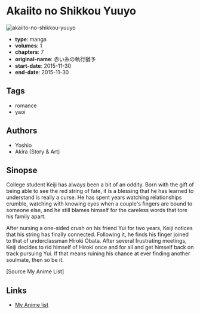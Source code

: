 # Akaiito no Shikkou Yuuyo

![akaiito-no-shikkou-yuuyo](https://cdn.myanimelist.net/images/manga/2/194052.jpg)

-   **type**: manga
-   **volumes**: 1
-   **chapters**: 7
-   **original-name**: 赤い糸の執行猶予
-   **start-date**: 2015-11-30
-   **end-date**: 2015-11-30

## Tags

-   romance
-   yaoi

## Authors

-   Yoshio
-   Akira (Story & Art)

## Sinopse

College student Keiji has always been a bit of an oddity. Born with the gift of being able to see the red string of fate, it is a blessing that he has learned to understand is really a curse. He has spent years watching relationships crumble, watching with knowing eyes when a couple's fingers are bound to someone else, and he still blames himself for the careless words that tore his family apart.

After nursing a one-sided crush on his friend Yui for two years, Keiji notices that his string has finally connected. Following it, he finds his finger joined to that of underclassman Hiroki Obata. After several frustrating meetings, Keiji decides to rid himself of Hiroki once and for all and get himself back on track pursuing Yui. If that means ruining his chance at ever finding another soulmate, then so be it.

[Source My Anime List]

## Links

-   [My Anime list](https://myanimelist.net/manga/105798/Akaiito_no_Shikkou_Yuuyo)
